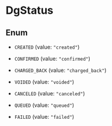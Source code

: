 

# DgStatus

## Enum


* `CREATED` (value: `"created"`)

* `CONFIRMED` (value: `"confirmed"`)

* `CHARGED_BACK` (value: `"charged_back"`)

* `VOIDED` (value: `"voided"`)

* `CANCELED` (value: `"canceled"`)

* `QUEUED` (value: `"queued"`)

* `FAILED` (value: `"failed"`)




